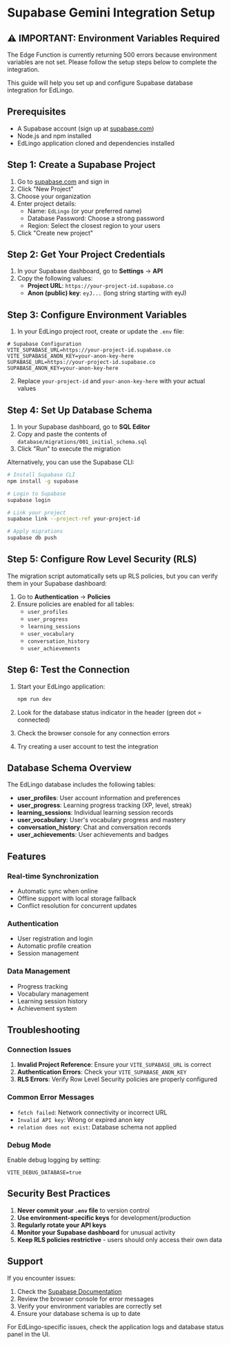 # Supabase Gemini Integration Setup

## ⚠️ IMPORTANT: Environment Variables Required

The Edge Function is currently returning 500 errors because environment variables are not set.
Please follow the setup steps below to complete the integration.

This guide will help you set up and configure Supabase database integration for EdLingo.

## Prerequisites

- A Supabase account (sign up at [supabase.com](https://supabase.com))
- Node.js and npm installed
- EdLingo application cloned and dependencies installed

## Step 1: Create a Supabase Project

1. Go to [supabase.com](https://supabase.com) and sign in
2. Click "New Project"
3. Choose your organization
4. Enter project details:
   - Name: `EdLingo` (or your preferred name)
   - Database Password: Choose a strong password
   - Region: Select the closest region to your users
5. Click "Create new project"

## Step 2: Get Your Project Credentials

1. In your Supabase dashboard, go to **Settings** → **API**
2. Copy the following values:
   - **Project URL**: `https://your-project-id.supabase.co`
   - **Anon (public) key**: `eyJ...` (long string starting with eyJ)

## Step 3: Configure Environment Variables

1. In your EdLingo project root, create or update the `.env` file:

```env
# Supabase Configuration
VITE_SUPABASE_URL=https://your-project-id.supabase.co
VITE_SUPABASE_ANON_KEY=your-anon-key-here
SUPABASE_URL=https://your-project-id.supabase.co
SUPABASE_ANON_KEY=your-anon-key-here
```

2. Replace `your-project-id` and `your-anon-key-here` with your actual values

## Step 4: Set Up Database Schema

1. In your Supabase dashboard, go to **SQL Editor**
2. Copy and paste the contents of `database/migrations/001_initial_schema.sql`
3. Click "Run" to execute the migration

Alternatively, you can use the Supabase CLI:

```bash
# Install Supabase CLI
npm install -g supabase

# Login to Supabase
supabase login

# Link your project
supabase link --project-ref your-project-id

# Apply migrations
supabase db push
```

## Step 5: Configure Row Level Security (RLS)

The migration script automatically sets up RLS policies, but you can verify them in your Supabase dashboard:

1. Go to **Authentication** → **Policies**
2. Ensure policies are enabled for all tables:
   - `user_profiles`
   - `user_progress`
   - `learning_sessions`
   - `user_vocabulary`
   - `conversation_history`
   - `user_achievements`

## Step 6: Test the Connection

1. Start your EdLingo application:
   ```bash
   npm run dev
   ```

2. Look for the database status indicator in the header (green dot = connected)

3. Check the browser console for any connection errors

4. Try creating a user account to test the integration

## Database Schema Overview

The EdLingo database includes the following tables:

- **user_profiles**: User account information and preferences
- **user_progress**: Learning progress tracking (XP, level, streak)
- **learning_sessions**: Individual learning session records
- **user_vocabulary**: User's vocabulary progress and mastery
- **conversation_history**: Chat and conversation records
- **user_achievements**: User achievements and badges

## Features

### Real-time Synchronization
- Automatic sync when online
- Offline support with local storage fallback
- Conflict resolution for concurrent updates

### Authentication
- User registration and login
- Automatic profile creation
- Session management

### Data Management
- Progress tracking
- Vocabulary management
- Learning session history
- Achievement system

## Troubleshooting

### Connection Issues

1. **Invalid Project Reference**: Ensure your `VITE_SUPABASE_URL` is correct
2. **Authentication Errors**: Check your `VITE_SUPABASE_ANON_KEY`
3. **RLS Errors**: Verify Row Level Security policies are properly configured

### Common Error Messages

- `fetch failed`: Network connectivity or incorrect URL
- `Invalid API key`: Wrong or expired anon key
- `relation does not exist`: Database schema not applied

### Debug Mode

Enable debug logging by setting:
```env
VITE_DEBUG_DATABASE=true
```

## Security Best Practices

1. **Never commit your `.env` file** to version control
2. **Use environment-specific keys** for development/production
3. **Regularly rotate your API keys**
4. **Monitor your Supabase dashboard** for unusual activity
5. **Keep RLS policies restrictive** - users should only access their own data

## Support

If you encounter issues:

1. Check the [Supabase Documentation](https://supabase.com/docs)
2. Review the browser console for error messages
3. Verify your environment variables are correctly set
4. Ensure your database schema is up to date

For EdLingo-specific issues, check the application logs and database status panel in the UI.